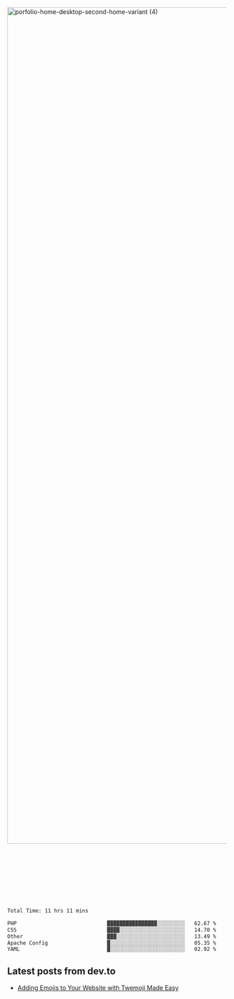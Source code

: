 <img width="1920" alt="porfolio-home-desktop-second-home-variant (4)" src="https://user-images.githubusercontent.com/44812120/231556360-1ee1d327-1a45-4bda-a93d-dd32a34149e4.png">
 
 
 
 
 
 <br><br><br><br><br><br><br>
<!--START_SECTION:waka-->

```txt
Total Time: 11 hrs 11 mins

PHP                             ▓▓▓▓▓▓▓▓▓▓▓▓▓▓▓▓░░░░░░░░░   62.67 %
CSS                             ▓▓▓▓░░░░░░░░░░░░░░░░░░░░░   14.70 %
Other                           ▓▓▓░░░░░░░░░░░░░░░░░░░░░░   13.49 %
Apache Config                   ▓░░░░░░░░░░░░░░░░░░░░░░░░   05.35 %
YAML                            ▓░░░░░░░░░░░░░░░░░░░░░░░░   02.92 %
```

<!--END_SECTION:waka-->

## Latest posts from dev.to
<!-- MEDIUM-STORY-LIST:START -->
- [Adding Emojis to Your Website with Twemoji Made Easy](https://dev.to/danielsebesta/adding-emojis-to-your-website-with-twemoji-made-easy-mc8)
<!-- MEDIUM-STORY-LIST:END -->

